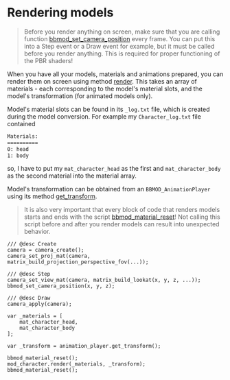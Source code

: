 # Rendering models
> Before you render anything on screen, make sure that you are calling function [bbmod_set_camera_position](./bbmod_set_camera_position.html) every frame. You can put this into a Step event or a Draw event for example, but it must be called before you render anything. This is required for proper functioning of the PBR shaders!

When you have all your models, materials and animations prepared, you can render them on screen using method [render](./BBMOD_Model.render.html). This takes an array of materials - each corresponding to the model's material slots, and the model's transformation (for animated models only).

Model's material slots can be found in its `_log.txt` file, which is created during the model conversion. For example my `Character_log.txt` file contained

```txt
Materials:
==========
0: head
1: body
```

so, I have to put my `mat_character_head` as the first and `mat_character_body`
as the second material into the material array.

Model's transformation can be obtained from an `BBMOD_AnimationPlayer` using its method
[get_transform](./BBMOD_AnimationPlayer.get_transform.html).

> It is also very important that every block of code that renders models starts and
ends with the script [bbmod_material_reset](./bbmod_material_reset.html)! Not
calling this script before and after you render models can result into unexpected
behavior.

```gml
/// @desc Create
camera = camera_create();
camera_set_proj_mat(camera, matrix_build_projection_perspective_fov(...));

/// @desc Step
camera_set_view_mat(camera, matrix_build_lookat(x, y, z, ...));
bbmod_set_camera_position(x, y, z);

/// @desc Draw
camera_apply(camera);

var _materials = [
	mat_character_head,
	mat_character_body
];

var _transform = animation_player.get_transform();

bbmod_material_reset();
mod_character.render(_materials, _transform);
bbmod_material_reset();
```
